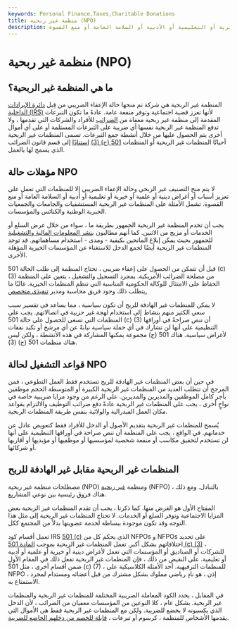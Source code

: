 ```yaml
---
keywords: Personal Finance,Taxes,Charitable Donations
title: منظمة غير ربحية (NPO)
description: تتمتع المنظمة غير الربحية بحالة الإعفاء الضريبي لتعزيز أسبابها الدينية أو العلمية أو الخيرية أو التعليمية أو الأدبية أو السلامة العامة أو منع القسوة.
---
```


# منظمة غير ربحية (NPO)
## ما هي المنظمة غير الربحية؟

المنظمة غير الربحية هي شركة تم منحها حالة الإعفاء الضريبي من قِبل [دائرة الإيرادات الداخلية (IRS)](/irs) لأنها تعزز قضية اجتماعية وتوفر منفعة عامة. عادةً ما تكون التبرعات المقدمة إلى منظمة غير ربحية معفاة من [الضرائب](/deductible) للأفراد والشركات التي تقدمها ، ولا تدفع المنظمة غير الربحية نفسها أي ضريبة على التبرعات المستلمة أو على أي أموال أخرى يتم الحصول عليها من خلال أنشطة جمع التبرعات. تسمى المنظمات غير الربحية أحيانًا المنظمات غير الربحية أو المنظمات [501 (ج) (3)](/501c3-organizations) [استنادًا](/501c3-organizations) إلى قسم قانون الضرائب الذي يسمح لها بالعمل.

## مؤهلات حالة NPO

لا يتم منح التصنيف غير الربحي وحالة الإعفاء الضريبي إلا للمنظمات التي تعمل على تعزيز أسباب أو أغراض دينية أو علمية أو خيرية أو تعليمية أو أدبية أو السلامة العامة أو منع القسوة. تشمل الأمثلة على المنظمات غير الربحية المستشفيات والجامعات والجمعيات الخيرية الوطنية والكنائس والمؤسسات.

يجب أن تخدم المنظمة غير الربحية الجمهور بطريقة ما ، سواء من خلال عرض السلع أو الخدمات أو مزيج من الاثنين. كما أنهم مطالبون [بنشر المعلومات المالية والتشغيلية](/form-8282) للجمهور بحيث يمكن إبلاغ المانحين بكيفية - ومدى - استخدام مساهماتهم. قد توجد المنظمات غير الربحية أيضًا لجمع الدخل للاستغناء عن المؤسسات الخيرية المؤهلة الأخرى.

قبل أن تتمكن من الحصول على إعفاء ضريبي ، تحتاج المنظمة إلى طلب الحالة 501 (c) (3) من مصلحة الضرائب الأمريكية. بمجرد التسجيل والتشغيل ، يتعين على المنظمة الحفاظ على الامتثال للوكالة الحكومية المناسبة التي تنظم المنظمات الخيرية. غالبًا ما يتطلب ذلك وجود فريق محاسبة ومدير [تنفيذي متخصص.](/chief-investment-officer)

لا يمكن للمنظمات غير الهادفة للربح أن تكون سياسية ، مما يساعد في تفسير سبب سعي الكثير منهم بنشاط إلى استخدام لهجة غير حزبية في اتصالاتهم. يجب على المنظمات التي تسعى للحصول على حالة 501 (c) (3) أن تنص صراحةً في أوراقها التنظيمية على أنها لن تشارك في أي حملة سياسية نيابةً عن أي مرشح أو تكبد نفقات لأغراض سياسية. هناك 501 (ج) مجموعة يمكنها المشاركة في هذه الأنشطة ، ولكن ليس هناك منظمات 501 (ج) (3).

## قواعد التشغيل لحالة NPO

في حين أن بعض المنظمات غير الهادفة للربح تستخدم فقط العمل التطوعي ، فمن المرجح أن تتطلب العديد من المنظمات غير الربحية الكبيرة أو المتوسطة الحجم موظفين بأجر كامل الموظفين والمديرين والمديرين. على الرغم من وجود مزايا ضريبية خاصة في نواحٍ أخرى ، يجب على المنظمات غير الربحية عادةً دفع ضرائب التوظيف والالتزام بقواعد مكان العمل الفيدرالية والولائية بنفس طريقة المنظمات الربحية.

يُسمح للمنظمات غير الربحية بتقديم الأصول أو الدخل للأفراد فقط كتعويض عادل عن خدماتهم. في الواقع ، يجب على المنظمة أن تنص صراحة في أوراقها التنظيمية على أنها لن تستخدم لتحقيق مكاسب أو منفعة شخصية لمؤسسيها أو موظفيها أو مؤيديها أو أقاربها أو شركائها.

## المنظمات غير الربحية مقابل غير الهادفة للربح

مصطلحات منظمة غير ربحية (NPO) ومنظمة [غير ربحية](/not-for-profit) (NFPO) بالتبادل. ومع ذلك ، هناك فروق رئيسية بين نوعي المشاريع.

المفتاح الأول هو الغرض منها. كما ذكرنا ، يجب أن تقدم المنظمات غير الربحية بعض المزايا الاجتماعية وتوفر السلع أو الخدمات. لا تحتاج المنظمات غير الربحية إلى مثل هذا التوجه وقد تكون موجودة ببساطة لخدمة عضويتها بدلاً من المجتمع ككل.

تعمل أقسام كود IRS [501 (c)](/501c) الذي يحكم كل من NFPOs و NFPOs على تحديد اختلافاتهم بشكل أكبر. تعمل المنظمات غير الربحية بموجب [المادة 501 (c) (3)](/501c3-organizations) ، للشركات أو الصناديق أو المؤسسات التي تعمل لأغراض دينية أو خيرية أو علمية أو أدبية أو تعليمية. على النقيض من ذلك ، فإن المنظمات غير الربحية تفعل ذلك في المقام الأول ضمن أقسام أخرى ، مثل 501 (c) (7) ، للمنظمات الترفيهية. أحد الأمثلة الكلاسيكية على NFPO ، إذن ، هو نادٍ رياضي مملوك بشكل مشترك من قبل أعضائه ومستدام لمجرد الاستمتاع به.

في المقابل ، يحدد الكود المعاملة الضريبية المختلفة للمنظمات غير الربحية والمنظمات غير الربحية. بشكل عام ، كلا النوعين من المؤسسات معفيان من الضرائب ، لأن الدخل الذي يكسبونه لا يخضع للضريبة. ولكن مع المنظمات غير الربحية فقط هي الأموال التي يقدمها الأشخاص للمنظمة ، كرسوم أو تبرعات ، [قابلة للخصم من دخلهم الخاضع للضريبة](/deductible).

